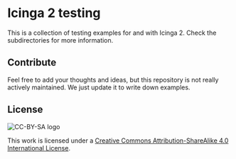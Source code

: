 # Icinga 2 testing

This is a collection of testing examples for and with Icinga 2. Check the subdirectories for more information.

## Contribute

Feel free to add your thoughts and ideas, but this repository is not really actively maintained. We just update it to write down examples.

## License

![CC-BY-SA logo](https://i.creativecommons.org/l/by-sa/4.0/88x31.png)

This work is licensed under a [Creative Commons Attribution-ShareAlike 4.0 International License](http://creativecommons.org/licenses/by-sa/4.0/).
